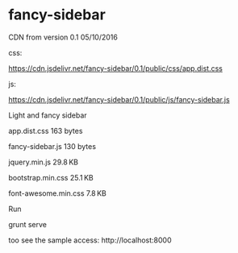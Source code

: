 # fancy-sidebar


CDN from version 0.1 05/10/2016

css:

https://cdn.jsdelivr.net/fancy-sidebar/0.1/public/css/app.dist.css

js:

https://cdn.jsdelivr.net/fancy-sidebar/0.1/public/js/fancy-sidebar.js

Light and fancy sidebar

app.dist.css            163 bytes

fancy-sidebar.js        130 bytes

jquery.min.js           29.8 KB

bootstrap.min.css	    25.1 KB

font-awesome.min.css	7.8 KB

Run

grunt serve

too see the sample access: http://localhost:8000